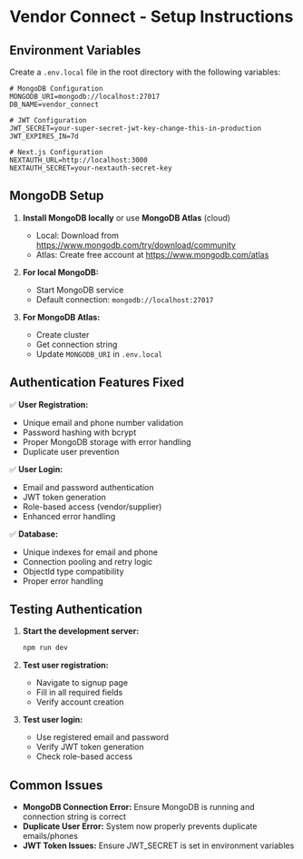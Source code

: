 # Vendor Connect - Setup Instructions

## Environment Variables

Create a `.env.local` file in the root directory with the following variables:

```env
# MongoDB Configuration
MONGODB_URI=mongodb://localhost:27017
DB_NAME=vendor_connect

# JWT Configuration
JWT_SECRET=your-super-secret-jwt-key-change-this-in-production
JWT_EXPIRES_IN=7d

# Next.js Configuration
NEXTAUTH_URL=http://localhost:3000
NEXTAUTH_SECRET=your-nextauth-secret-key
```

## MongoDB Setup

1. **Install MongoDB locally** or use **MongoDB Atlas** (cloud)
   - Local: Download from https://www.mongodb.com/try/download/community
   - Atlas: Create free account at https://www.mongodb.com/atlas

2. **For local MongoDB:**
   - Start MongoDB service
   - Default connection: `mongodb://localhost:27017`

3. **For MongoDB Atlas:**
   - Create cluster
   - Get connection string
   - Update `MONGODB_URI` in `.env.local`

## Authentication Features Fixed

✅ **User Registration:**
- Unique email and phone number validation
- Password hashing with bcrypt
- Proper MongoDB storage with error handling
- Duplicate user prevention

✅ **User Login:**
- Email and password authentication
- JWT token generation
- Role-based access (vendor/supplier)
- Enhanced error handling

✅ **Database:**
- Unique indexes for email and phone
- Connection pooling and retry logic
- ObjectId type compatibility
- Proper error handling

## Testing Authentication

1. **Start the development server:**
   ```bash
   npm run dev
   ```

2. **Test user registration:**
   - Navigate to signup page
   - Fill in all required fields
   - Verify account creation

3. **Test user login:**
   - Use registered email and password
   - Verify JWT token generation
   - Check role-based access

## Common Issues

- **MongoDB Connection Error:** Ensure MongoDB is running and connection string is correct
- **Duplicate User Error:** System now properly prevents duplicate emails/phones
- **JWT Token Issues:** Ensure JWT_SECRET is set in environment variables
